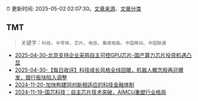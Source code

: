 :alarm_clock: 更新时间: 2025-05-02 02:07:30。[文章来源](/README.md)、[文章分类](/TAGS.md)

## TMT


> 关键字：`科技`、`半导体`、`芯片`、`电信`、`集成电路`、`中国移动`、`中国联通`



- [2025-04-30-北京支持企业采购自主可控GPU芯片-国产算力芯片投资机遇凸显](https://www.cls.cn/detail/2019956) 
- [2025-04-30-【每日收评】科技成长风格全线回暖，机器人概念股再迎爆发，银行板块陷入调整](https://www.cls.cn/detail/2020759) 
- [2024-11-20-加快构建同创新相适应的科技金融体制](https://xueqiu.com/9193403816/313561745) 
- [2024-11-19-国芯科技：自主芯片技术突破，AIMCU重塑行业格局](https://xueqiu.com/8151841495/313402043) 
